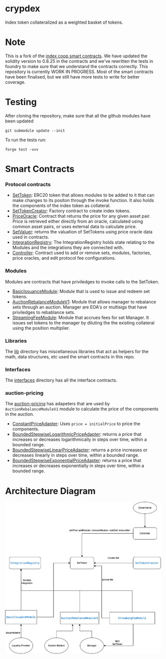 # crypdex

Index token collateralized as a weighted basket of tokens.

# Note
This is a fork of the [index coop smart contracts](https://github.com/IndexCoop/index-protocol). We have updated the solidity version to 0.8.25 in the contracts and we've rewritten the tests in foundry to make sure that we understand the contracts correctly.
This repository is currently WORK IN PROGRESS. Most of the smart contracts have been finalised, but we still have more tests to write for better coverage. 

# Testing
After cloning the repository, make sure that all the github modules have been updated
```
git submodule update --init
```
To run the tests run:  
```
forge test -vvv
```

# Smart Contracts

### Protocol contracts
- [SetToken](./Contracts/protocol/SetToken.sol): ERC20 token that allows modules to be added to it that can make changes to its positon through the invoke function. It also holds the components of the index token as collateral. 
- [SetTokenCreator](./Contracts/protocol/SetTokenCreator.sol): Factory contract to create index tokens.
- [PriceOracle](./Contracts/protocol/PriceOracle.sol): Contract that returns the price for any given asset pair. Price is retrieved either directly from an oracle, calculated using common asset pairs, or uses external data to calculate price.
- [SetValuer](./Contracts/protocol/SetValuer.sol): returns the valuation of SetTokens using price oracle data used in contracts.
- [IntegrationRegistry](./Contracts/protocol/IntegrationRegistry.sol): The IntegrationRegistry holds state relating to the Modules and the integrations they are connected with.
- [Controller](./Contracts/protocol/IntegrationRegistry.sol): Contract used to add or remove sets, modules, factories, price oracles, and edit protocol fee configurations.

### Modules
Modules are contracts that have priviledges to invoke calls to the SetToken.

- [BasicIssuanceModule](./Contracts/modules/IntegrationRegistry.sol): Module that is used to issue and redeem set tokens. 
- [AuctionRebalanceModuleV1](./Contracts/modules/AuctionRebalanceModuleV1.sol): Module that allows manager to rebalance sets through an auction. Manager are EOA's or multisigs that have priviledges to rebablance sets.
- [StreamingFeeModule](./Contracts/modules/StreamingFeeModule.sol): Module that accrues fees for set Manager. It issues set tokens to the manager by diluting the the existing collateral using the position multiplier.

### Libraries
The [lib](./Contracts/lib/) directory has miscellaneous libraries that act as helpers for the math, data structures, etc used the smart contracts in this repo.

### Interfaces
The [interfaces](./Contracts/interfaces/) directory has all the interface contracts.

### auction-pricing
The [auction-pricing](./Contracts/auction-pricing/) has adapeters that are used by `AuctionRebalanceModuleV1` module to calculate the price of the components in the auction.

- [ConstantPriceAdapter](./Contracts/auction-pricing/ConstantPriceAdapter.sol): Uses `price = initialPrice` to price the components.
- [BoundedStepwiseLogarithmicPriceAdapter](./Contracts/auction-pricing/BoundedStepwiseLogarithmicPriceAdapter.sol): returns a price that increases or decreases logarithmically in steps over time, within a bounded range.
- [BoundedStepwiseLinearPriceAdapter](./Contracts/auction-pricing/BoundedStepwiseLinearPriceAdapter.sol): returns a price increases or decreases linearly in steps over time, within a bounded range.
- [BoundedStepwiseExponentialPriceAdapter](./Contracts/auction-pricing/BoundedStepwiseExponentialPriceAdapter.sol): returns a price that increases or decreases exponentially in steps over time, within a bounded range.

# Architecture Diagram
![Architecture](./assets/set-token-architecture.png)

